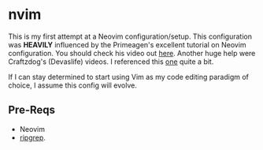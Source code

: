 # nvim
This is my first attempt at a Neovim configuration/setup.  This configuration was <b>HEAVILY</b> influenced by the Primeagen's excellent tutorial on Neovim configuration.  You should check his video out [here](https://www.youtube.com/watch?v=w7i4amO_zaE).  Another huge help were Craftzdog's (Devaslife) videos.  I referenced this [one](https://www.youtube.com/watch?v=ajmK0ZNcM4Q) quite a bit.

If I can stay determined to start using Vim as my code editing paradigm of choice, I assume this config will evolve.

## Pre-Reqs
- Neovim
- [ripgrep](https://github.com/BurntSushi/ripgrep).
